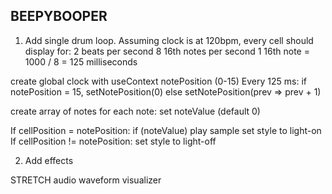 ## BEEPYBOOPER

1. Add single drum loop.
Assuming clock is at 120bpm, every cell should display for:
2 beats per second
8 16th notes per second
1 16th note = 1000 / 8 = 125 milliseconds

create global clock with useContext
  notePosition (0-15)
  Every 125 ms:
    if notePosition = 15, setNotePosition(0)
    else setNotePosition(prev => prev + 1)

create array of notes
for each note:
  set noteValue (default 0)

  If cellPosition = notePosition:
    if (noteValue) play sample
    set style to light-on
  If cellPosition != notePosition:
    set style to light-off

2. Add effects 


STRETCH
audio waveform visualizer
